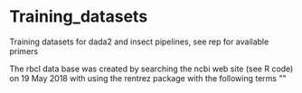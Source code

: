 # Training_datasets
Training datasets for dada2 and insect pipelines, see rep for available primers

The rbcl data base was created by searching the ncbi web site (see R code) on 19 May 2018 with using the rentrez package with the following terms ""
